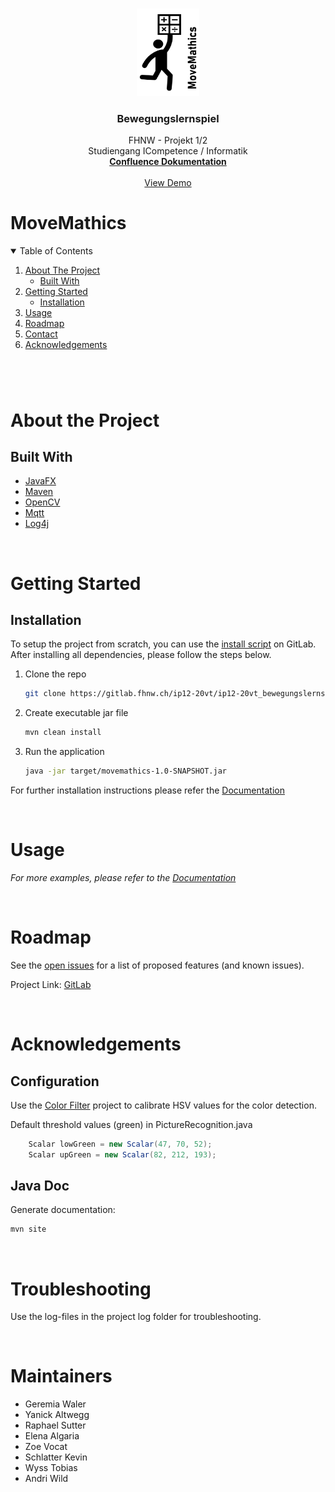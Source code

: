 <br />
<p align="center">
    <img src="src/main/resources/images/logo.png" alt="Logo" width="100" height="140">

  <h3 align="center"><strong>Bewegungslernspiel</strong></h3>

  <p align="center">
    FHNW - Projekt 1/2 <br />
    Studiengang ICompetence / Informatik 
    <br />
    <a href="https://www.cs.technik.fhnw.ch/confluence20/display/VT122007/IP12-20vt_Bewegungslernspiel"><strong>Confluence Dokumentation</strong></a>
    <br />
    <br />
    <!-- TODO Projekt Video einfügen -->
    <a href="https://github.com/othneildrew/Best-README-Template">View Demo</a>
    
  </p>
</p>


# MoveMathics

<!-- TABLE OF CONTENTS -->
<details open="open">
  <summary>Table of Contents</summary>
  <ol>
    <li>
      <a href="#about-the-project">About The Project</a>
      <ul>
        <li><a href="#built-with">Built With</a></li>
      </ul>
    </li>
    <li>
      <a href="#getting-started">Getting Started</a>
      <ul>
        <li><a href="#installation">Installation</a></li>
      </ul>
    </li>
    <li><a href="#usage">Usage</a></li>
    <li><a href="#roadmap">Roadmap</a></li>
    <li><a href="#contact">Contact</a></li>
    <li><a href="#acknowledgements">Acknowledgements</a></li>
  </ol>
</details>
 
#
 &nbsp;

<!-- About the Project -->
# About the Project

## Built With

* [JavaFX](https://openjfx.io)
* [Maven](https://maven.apache.org)
* [OpenCV](https://opencv.org)
* [Mqtt](https://www.hivemq.com)
* [Log4j](https://logging.apache.org/log4j/2.x)

&nbsp;
<!-- TABLE OF CONTENTS -->
# Getting Started

## Installation
To setup the project from scratch, you can use the [install script](https://gitlab.fhnw.ch/ip12-20vt/ip12-20vt_bewegungslernspiel/movemathics-installation) on GitLab.
After installing all dependencies, please follow the steps below.

1. Clone the repo
   ```sh
   git clone https://gitlab.fhnw.ch/ip12-20vt/ip12-20vt_bewegungslernspiel/movemathics.git
   ```
2. Create executable jar file
   ```sh
   mvn clean install
   ```
3. Run the application
   ```sh
   java -jar target/movemathics-1.0-SNAPSHOT.jar
   ```
For further installation instructions please refer the [Documentation](https://www.cs.technik.fhnw.ch/confluence20/display/VT122007/IP12-20vt_Bewegungslernspiel)

<!-- USAGE EXAMPLES -->
&nbsp;
# Usage

_For more examples, please refer to the [Documentation](https://www.cs.technik.fhnw.ch/confluence20/display/VT122007/IP12-20vt_Bewegungslernspiel)_


<!-- ROADMAP -->
&nbsp;
# Roadmap

See the [open issues](https://gitlab.fhnw.ch/ip12-20vt/ip12-20vt_bewegungslernspiel/movemathics/-/issues) for a list of proposed features (and known issues).


Project Link: [GitLab](https://gitlab.fhnw.ch/ip12-20vt/ip12-20vt_bewegungslernspiel/movemathics)


<!-- ACKNOWLEDGEMENTS -->
&nbsp;
# Acknowledgements

## Configuration
Use the [Color Filter](https://gitlab.fhnw.ch/bewegungslernspiel/opencv-color-filter) project to calibrate HSV values for the color detection.

Default threshold values (green) in PictureRecognition.java
```java
    Scalar lowGreen = new Scalar(47, 70, 52);
    Scalar upGreen = new Scalar(82, 212, 193);

```
## Java Doc
Generate documentation:
   ```sh
   mvn site
   ```

&nbsp;
# Troubleshooting
Use the log-files in the project log folder for troubleshooting.


&nbsp;
# Maintainers

* Geremia Waler
* Yanick Altwegg
* Raphael Sutter
* Elena Algaria 
* Zoe Vocat
* Schlatter Kevin
* Wyss Tobias
* Andri Wild